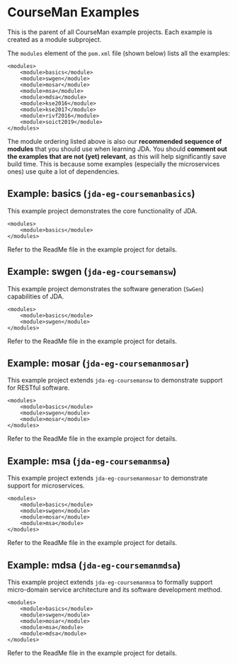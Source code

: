 # CourseMan Examples

This is the parent of all CourseMan example projects. Each example is created as a module subproject.

The `modules` element of the `pom.xml` file (shown below) lists all the examples:

```
<modules>
    <module>basics</module>
    <module>swgen</module>
    <module>mosar</module>
    <module>msa</module>
    <module>mdsa</module>			
    <module>kse2016</module>
    <module>kse2017</module>
    <module>rivf2016</module>
    <module>soict2019</module>
</modules>
```

The module ordering listed above is also our **recommended sequence of modules** that you should use when learning JDA. You should **comment out the examples that are not (yet) relevant**, as this will help significantly save build time. This is because some examples (especially the microservices ones) use quite a lot of dependencies.

## Example: basics (`jda-eg-coursemanbasics`)
This example project demonstrates the core functionality of JDA.

```
<modules>
    <module>basics</module>
</modules>
```

Refer to the ReadMe file in the example project for details.

## Example: swgen (`jda-eg-coursemansw`)
This example project demonstrates the software generation (`SwGen`) capabilities of JDA.

```
<modules>
    <module>basics</module>
    <module>swgen</module>    
</modules>
```

Refer to the ReadMe file in the example project for details.

## Example: mosar (`jda-eg-coursemanmosar`)
This example project extends `jda-eg-coursemansw` to demonstrate support for RESTful software.

```
<modules>
    <module>basics</module>
    <module>swgen</module>
    <module>mosar</module>
</modules>
```

Refer to the ReadMe file in the example project for details.

## Example: msa (`jda-eg-coursemanmsa`)
This example project extends `jda-eg-coursemanmosar` to demonstrate support for microservices.

```
<modules>
    <module>basics</module>
    <module>swgen</module>
    <module>mosar</module>
    <module>msa</module>
</modules>
```

Refer to the ReadMe file in the example project for details.

## Example: mdsa (`jda-eg-coursemanmdsa`)
This example project extends `jda-eg-coursemanmsa` to formally support micro-domain service architecture and its software development method.

```
<modules>
    <module>basics</module>
    <module>swgen</module>
    <module>mosar</module>
    <module>msa</module>
    <module>mdsa</module>			
</modules>
```

Refer to the ReadMe file in the example project for details.
